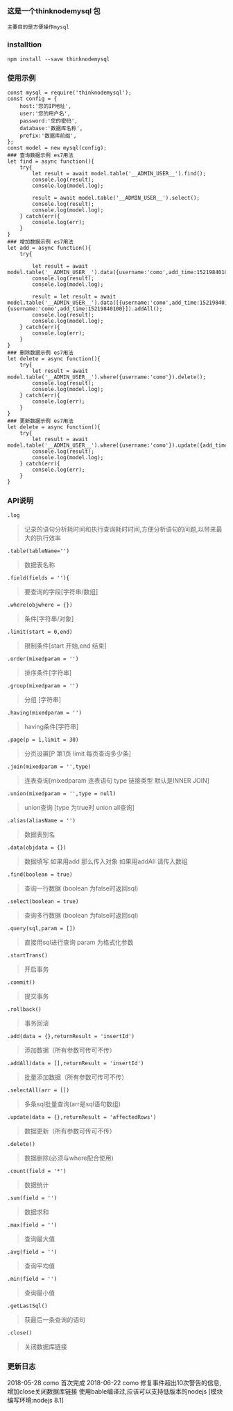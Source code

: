 ### 这是一个thinknodemysql 包
	主要目的是方便操作mysql

### installtion
	npm install --save thinknodemysql
### 使用示例

    const mysql = require('thinknodemysql');
    const config = {
        host:'您的IP地址',
        user:'您的用户名',
        password:'您的密码',
        database:'数据库名称',
        prefix:'数据库前缀',
    };
    const model = new mysql(config);
	### 查询数据示例 es7用法
    let find = async function(){
        try{
            let result = await model.table('__ADMIN_USER__').find();
            console.log(result);
            console.log(model.log);  

            result = await model.table('__ADMIN_USER__').select();
            console.log(result);
            console.log(model.log);
        } catch(err){
            console.log(err);
        }
    }
	### 增加数据示例 es7用法
    let add = async function(){
        try{

            let result = await model.table('__ADMIN_USER__').data({username:'como',add_time:15219840100}).add();
            console.log(result);
            console.log(model.log); 

            result = let result = await model.table('__ADMIN_USER__').data([{username:'como',add_time:15219840100},{username:'como',add_time:15219840100}]).addAll();
            console.log(result);
            console.log(model.log);
        } catch(err){
            console.log(err);
        }
    }
    ### 删除数据示例 es7用法
    let delete = async function(){
        try{
            let result = await model.table('__ADMIN_USER__').where({username:'como'}).delete();
            console.log(result);
            console.log(model.log); 
        } catch(err){
            console.log(err);
        }
    }
    ### 更新数据示例 es7用法
    let delete = async function(){
        try{
            let result = await model.table('__ADMIN_USER__').where({username:'como'}).update({add_time:15219000000});
            console.log(result);
            console.log(model.log); 
        } catch(err){
            console.log(err);
        }
    }
	

### API说明
    .log
>   记录的语句分析耗时间和执行查询耗时时间,方便分析语句的问题,以带来最大的执行效率

	.table(tableName='')
> 数据表名称

	.field(fields = ''){
> 要查询的字段[字符串/数组]

	.where(objwhere = {})
> 条件[字符串/对象]

	.limit(start = 0,end)
> 限制条件[start 开始,end 结束]

	.order(mixedparam = '')
> 排序条件[字符串]

	.group(mixedparam = '')
> 分组 [字符串]

	.having(mixedparam = '')
> having条件[字符串]

	.page(p = 1,limit = 30)
> 分页设置[P 第1页 limit 每页查询多少条]

	.join(mixedparam = '',type)
> 连表查询[mixedparam 连表语句 type 链接类型 默认是INNER JOIN]

	.union(mixedparam = '',type = null)
> union查询 [type 为true时 union all查询]

	.alias(aliasName = '')
> 数据表别名

	.data(objdata = {})
> 数据填写 如果用add 那么传入对象 如果用addAll 请传入数组

	.find(boolean = true)
> 查询一行数据 (boolean 为false时返回sql)

	.select(boolean = true)
>  查询多行数据 (boolean 为false时返回sql)

	.query(sql,param = [])
> 直接用sql进行查询 param 为格式化参数

	.startTrans()
> 开启事务

	.commit()
> 提交事务

	.rollback()
> 事务回滚

	.add(data = {},returnResult = 'insertId')
> 添加数据（所有参数可传可不传）

	.addAll(data = [],returnResult = 'insertId')
> 批量添加数据（所有参数可传可不传）


    .selectAll(arr = [])
> 多条sql批量查询(arr是sql语句数组)


    .update(data = {},returnResult = 'affectedRows')
> 数据更新（所有参数可传可不传）

    .delete()
> 数据删除(必须与where配合使用)

    .count(field = '*')
> 数据统计

    .sum(field = '')
> 数据求和

    .max(field = '')
> 查询最大值

    .avg(field = '')
> 查询平均值

    .min(field = '')
> 查询最小值

    .getLastSql()
> 获最后一条查询的语句

    .close()
> 关闭数据库链接
### 更新日志
2018-05-28  como 首次完成
2018-06-22  como 修复事件超出10次警告的信息,增加close关闭数据库链接
使用bable编译过,应该可以支持低版本的nodejs [模块编写环境:nodejs 8.1]
